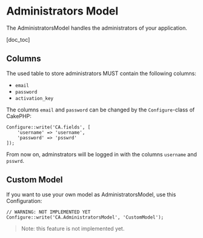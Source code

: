 Administrators Model
====================

The AdministratorsModel handles the administrators of your application.

[doc_toc]

Columns
-------

The used table to store administrators MUST contain the following columns:
- `email`
- `password`
- `activation_key`

The columns `email` and `password` can be changed by the `Configure`-class of CakePHP:

    Configure::write('CA.fields', [
        'username' => 'username',
        'password' => 'psswrd'
    ]);
    
From now on, adminstrators will be logged in with the columns `username` and `psswrd`.

Custom Model
------------

If you want to use your own model as AdministratorsModel, use this Configuration:

    // WARNING: NOT IMPLEMENTED YET
    Configure::write('CA.AdministratorsModel', 'CustomModel');
    
> Note: this feature is not implemented yet.

